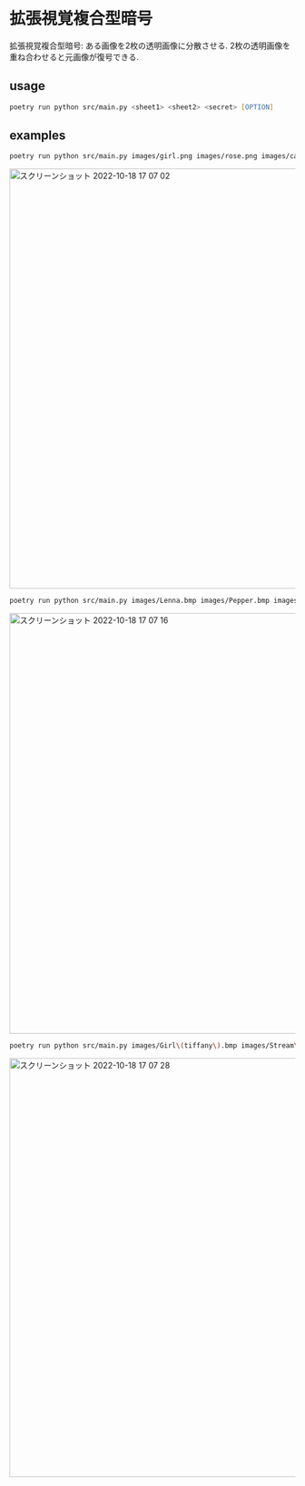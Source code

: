 # 拡張視覚複合型暗号
拡張視覚複合型暗号: ある画像を2枚の透明画像に分散させる. 2枚の透明画像を重ね合わせると元画像が復号できる.

## usage
```zsh
poetry run python src/main.py <sheet1> <sheet2> <secret> [OPTION]
```

## examples
```zsh
poetry run python src/main.py images/girl.png images/rose.png images/cat.png
```
<img width="739" alt="スクリーンショット 2022-10-18 17 07 02" src="https://user-images.githubusercontent.com/99969863/196374558-a6f4f394-2687-4cc0-8ea2-3d3e69e805ba.png">

```zsh
poetry run python src/main.py images/Lenna.bmp images/Pepper.bmp images/Mandrill.bmp --halftone
```
<img width="740" alt="スクリーンショット 2022-10-18 17 07 16" src="https://user-images.githubusercontent.com/99969863/196374627-0e54fb5e-8938-49c0-ab54-095d0871a63f.png">

```zsh
poetry run python src/main.py images/Girl\(tiffany\).bmp images/Stream\ and\ bridge.bmp images/Girl\(Elaine\).bmp --halftone
```
<img width="737" alt="スクリーンショット 2022-10-18 17 07 28" src="https://user-images.githubusercontent.com/99969863/196374643-308739fc-76dd-4bef-a3d8-0eea18c99d11.png">
